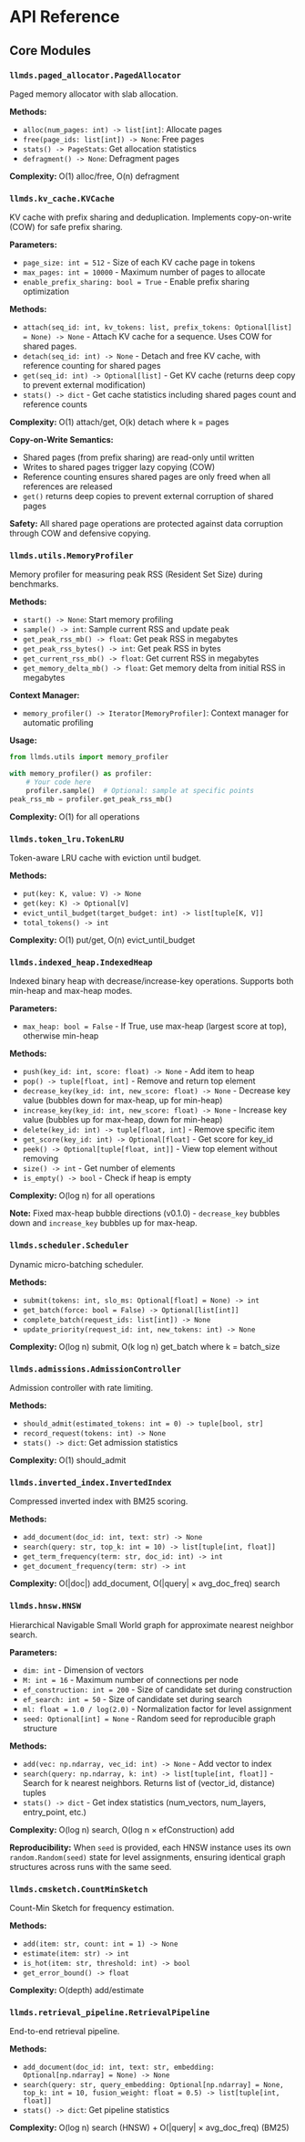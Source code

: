 # API Reference

## Core Modules

### `llmds.paged_allocator.PagedAllocator`

Paged memory allocator with slab allocation.

**Methods:**
- `alloc(num_pages: int) -> list[int]`: Allocate pages
- `free(page_ids: list[int]) -> None`: Free pages
- `stats() -> PageStats`: Get allocation statistics
- `defragment() -> None`: Defragment pages

**Complexity:** O(1) alloc/free, O(n) defragment

### `llmds.kv_cache.KVCache`

KV cache with prefix sharing and deduplication. Implements copy-on-write (COW) for safe prefix sharing.

**Parameters:**
- `page_size: int = 512` - Size of each KV cache page in tokens
- `max_pages: int = 10000` - Maximum number of pages to allocate
- `enable_prefix_sharing: bool = True` - Enable prefix sharing optimization

**Methods:**
- `attach(seq_id: int, kv_tokens: list, prefix_tokens: Optional[list] = None) -> None` - Attach KV cache for a sequence. Uses COW for shared pages.
- `detach(seq_id: int) -> None` - Detach and free KV cache, with reference counting for shared pages
- `get(seq_id: int) -> Optional[list]` - Get KV cache (returns deep copy to prevent external modification)
- `stats() -> dict` - Get cache statistics including shared pages count and reference counts

**Complexity:** O(1) attach/get, O(k) detach where k = pages

**Copy-on-Write Semantics:**
- Shared pages (from prefix sharing) are read-only until written
- Writes to shared pages trigger lazy copying (COW)
- Reference counting ensures shared pages are only freed when all references are released
- `get()` returns deep copies to prevent external corruption of shared pages

**Safety:** All shared page operations are protected against data corruption through COW and defensive copying.

### `llmds.utils.MemoryProfiler`

Memory profiler for measuring peak RSS (Resident Set Size) during benchmarks.

**Methods:**
- `start() -> None`: Start memory profiling
- `sample() -> int`: Sample current RSS and update peak
- `get_peak_rss_mb() -> float`: Get peak RSS in megabytes
- `get_peak_rss_bytes() -> int`: Get peak RSS in bytes
- `get_current_rss_mb() -> float`: Get current RSS in megabytes
- `get_memory_delta_mb() -> float`: Get memory delta from initial RSS in megabytes

**Context Manager:**
- `memory_profiler() -> Iterator[MemoryProfiler]`: Context manager for automatic profiling

**Usage:**
```python
from llmds.utils import memory_profiler

with memory_profiler() as profiler:
    # Your code here
    profiler.sample()  # Optional: sample at specific points
peak_rss_mb = profiler.get_peak_rss_mb()
```

**Complexity:** O(1) for all operations

### `llmds.token_lru.TokenLRU`

Token-aware LRU cache with eviction until budget.

**Methods:**
- `put(key: K, value: V) -> None`
- `get(key: K) -> Optional[V]`
- `evict_until_budget(target_budget: int) -> list[tuple[K, V]]`
- `total_tokens() -> int`

**Complexity:** O(1) put/get, O(n) evict_until_budget

### `llmds.indexed_heap.IndexedHeap`

Indexed binary heap with decrease/increase-key operations. Supports both min-heap and max-heap modes.

**Parameters:**
- `max_heap: bool = False` - If True, use max-heap (largest score at top), otherwise min-heap

**Methods:**
- `push(key_id: int, score: float) -> None` - Add item to heap
- `pop() -> tuple[float, int]` - Remove and return top element
- `decrease_key(key_id: int, new_score: float) -> None` - Decrease key value (bubbles down for max-heap, up for min-heap)
- `increase_key(key_id: int, new_score: float) -> None` - Increase key value (bubbles up for max-heap, down for min-heap)
- `delete(key_id: int) -> tuple[float, int]` - Remove specific item
- `get_score(key_id: int) -> Optional[float]` - Get score for key_id
- `peek() -> Optional[tuple[float, int]]` - View top element without removing
- `size() -> int` - Get number of elements
- `is_empty() -> bool` - Check if heap is empty

**Complexity:** O(log n) for all operations

**Note:** Fixed max-heap bubble directions (v0.1.0) - `decrease_key` bubbles down and `increase_key` bubbles up for max-heap.

### `llmds.scheduler.Scheduler`

Dynamic micro-batching scheduler.

**Methods:**
- `submit(tokens: int, slo_ms: Optional[float] = None) -> int`
- `get_batch(force: bool = False) -> Optional[list[int]]`
- `complete_batch(request_ids: list[int]) -> None`
- `update_priority(request_id: int, new_tokens: int) -> None`

**Complexity:** O(log n) submit, O(k log n) get_batch where k = batch_size

### `llmds.admissions.AdmissionController`

Admission controller with rate limiting.

**Methods:**
- `should_admit(estimated_tokens: int = 0) -> tuple[bool, str]`
- `record_request(tokens: int) -> None`
- `stats() -> dict`: Get admission statistics

**Complexity:** O(1) should_admit

### `llmds.inverted_index.InvertedIndex`

Compressed inverted index with BM25 scoring.

**Methods:**
- `add_document(doc_id: int, text: str) -> None`
- `search(query: str, top_k: int = 10) -> list[tuple[int, float]]`
- `get_term_frequency(term: str, doc_id: int) -> int`
- `get_document_frequency(term: str) -> int`

**Complexity:** O(|doc|) add_document, O(|query| × avg_doc_freq) search

### `llmds.hnsw.HNSW`

Hierarchical Navigable Small World graph for approximate nearest neighbor search.

**Parameters:**
- `dim: int` - Dimension of vectors
- `M: int = 16` - Maximum number of connections per node
- `ef_construction: int = 200` - Size of candidate set during construction
- `ef_search: int = 50` - Size of candidate set during search
- `ml: float = 1.0 / log(2.0)` - Normalization factor for level assignment
- `seed: Optional[int] = None` - Random seed for reproducible graph structure

**Methods:**
- `add(vec: np.ndarray, vec_id: int) -> None` - Add vector to index
- `search(query: np.ndarray, k: int) -> list[tuple[int, float]]` - Search for k nearest neighbors. Returns list of (vector_id, distance) tuples
- `stats() -> dict` - Get index statistics (num_vectors, num_layers, entry_point, etc.)

**Complexity:** O(log n) search, O(log n × efConstruction) add

**Reproducibility:** When `seed` is provided, each HNSW instance uses its own `random.Random(seed)` state for level assignments, ensuring identical graph structures across runs with the same seed.

### `llmds.cmsketch.CountMinSketch`

Count-Min Sketch for frequency estimation.

**Methods:**
- `add(item: str, count: int = 1) -> None`
- `estimate(item: str) -> int`
- `is_hot(item: str, threshold: int) -> bool`
- `get_error_bound() -> float`

**Complexity:** O(depth) add/estimate

### `llmds.retrieval_pipeline.RetrievalPipeline`

End-to-end retrieval pipeline.

**Methods:**
- `add_document(doc_id: int, text: str, embedding: Optional[np.ndarray] = None) -> None`
- `search(query: str, query_embedding: Optional[np.ndarray] = None, top_k: int = 10, fusion_weight: float = 0.5) -> list[tuple[int, float]]`
- `stats() -> dict`: Get pipeline statistics

**Complexity:** O(log n) search (HNSW) + O(|query| × avg_doc_freq) (BM25)

